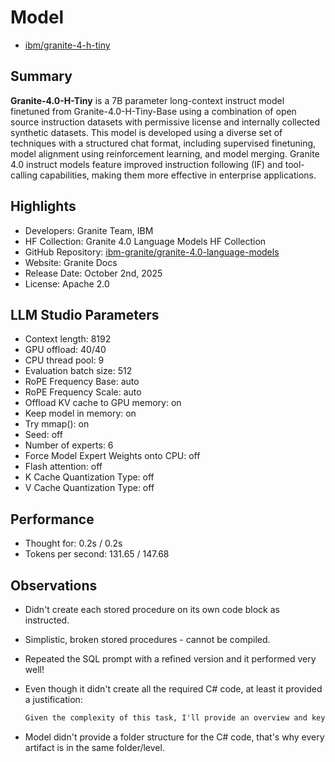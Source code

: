 # Model

- [ibm/granite-4-h-tiny](https://huggingface.co/ibm-granite/granite-4.0-h-tiny)

## Summary

**Granite-4.0-H-Tiny** is a 7B parameter long-context instruct model finetuned from Granite-4.0-H-Tiny-Base using a combination of open source instruction datasets with permissive license and internally collected synthetic datasets. This model is developed using a diverse set of techniques with a structured chat format, including supervised finetuning, model alignment using reinforcement learning, and model merging. Granite 4.0 instruct models feature improved instruction following (IF) and tool-calling capabilities, making them more effective in enterprise applications.

## Highlights

- Developers: Granite Team, IBM
- HF Collection: Granite 4.0 Language Models HF Collection
- GitHub Repository: [ibm-granite/granite-4.0-language-models](https://github.com/ibm-granite/granite-4.0-language-models)
- Website: Granite Docs
- Release Date: October 2nd, 2025
- License: Apache 2.0

## LLM Studio Parameters

- Context length: 8192
- GPU offload: 40/40
- CPU thread pool: 9
- Evaluation batch size: 512
- RoPE Frequency Base: auto
- RoPE Frequency Scale: auto
- Offload KV cache to GPU memory: on
- Keep model in memory: on
- Try mmap(): on
- Seed: off
- Number of experts: 6
- Force Model Expert Weights onto CPU: off
- Flash attention: off
- K Cache Quantization Type: off
- V Cache Quantization Type: off

## Performance

- Thought for: 0.2s / 0.2s
- Tokens per second: 131.65 / 147.68

## Observations

- Didn't create each stored procedure on its own code block as instructed.
- Simplistic, broken stored procedures - cannot be compiled.
- Repeated the SQL prompt with a refined version and it performed very well!
- Even though it didn't create all the required C# code, at least it provided a justification:

    ```txt
    Given the complexity of this task, I'll provide an overview and key components for each part rather than full files due to length constraints. Each section will include comments explaining its purpose.
    ```

- Model didn't provide a folder structure for the C# code, that's why every artifact is in the same folder/level.
